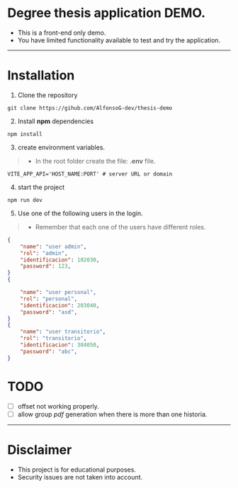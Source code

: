 # Degree thesis application DEMO.
- This is a front-end only demo.
- You have limited functionality available to test and try the application.

----

# Installation
1. Clone the repository
```shell
git clone https://gihub.com/AlfonsoG-dev/thesis-demo
```
2. Install **npm** dependencies
```shell
npm install
```
3. create environment variables.
>- In the root folder create the file: **.env** file.
```env
VITE_APP_API='HOST_NAME:PORT' # server URL or domain
```
4. start the project
```shell
npm run dev
```
5. Use one of the following users in the login.
>- Remember that each one of the users have different roles.
```json
{
    "name": "user admin",
    "rol": "admin",
    "identificacion": 102030,
    "password": 123,
}
{

    "name": "user personal",
    "rol": "personal",
    "identificacion": 203040,
    "password": "asd",
}
{
    "name": "user transitorio",
    "rol": "transitorio",
    "identificacion": 304050,
    "password": "abc",
}
```

# TODO
- [ ] offset not working properly.
- [ ] allow group *pdf* generation when there is more than one historia.

----


# Disclaimer
- This project is for educational purposes.
- Security issues are not taken into account.
